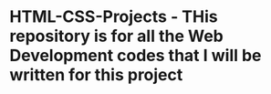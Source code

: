 # HTML-CSS-Projects - THis repository is for all the Web Development codes that I will be written for this project
